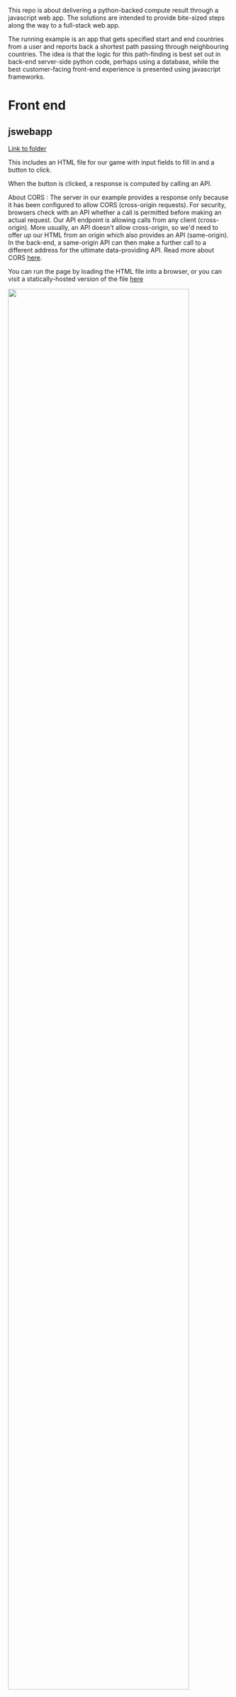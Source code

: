 This repo is about delivering a python-backed compute result through a javascript web app.  The solutions are intended to provide bite-sized steps along the way to a full-stack web app.

The running example is an app that gets specified start and end countries from a user and reports back a shortest path passing through neighbouring countries.  The idea is that the logic for this path-finding is best set out in back-end server-side python code, perhaps using a database, while the best customer-facing front-end experience is presented using javascript frameworks.

# Front end 

## jswebapp

[Link to folder](jswebapp)

This includes an HTML file for our game with input fields to fill in and a button to click.  

When the button is clicked, a response is computed by calling an API.

About CORS : The server in our example provides a response only because it has been configured to allow CORS (cross-origin requests).  For security, browsers check with an API whether a call is permitted before making an actual request.  Our API endpoint is allowing calls from any client (cross-origin).  More usually, an API doesn't allow cross-origin, so we'd need to offer up our HTML from an origin which also provides an API (same-origin).  In the back-end, a same-origin API can then make a further call to a different address for the ultimate data-providing API.  Read more about CORS [here](https://developer.mozilla.org/en-US/docs/Web/HTTP/CORS).

You can run the page by loading the HTML file into a browser, or you can visit a statically-hosted version of the file [here](https://storage.googleapis.com/static-website-bucket2/jswebapp/index.html)

<img src="https://github.com/jeanflower/Full-stack-demos-country-game/blob/main/jswebScreenshot.png" width=90% height=90%>

## stylingcssapp

[Link to folder](stylingcssapp)

A demo of various css styling controls.  Refer to https://www.w3schools.com/css/ for more.  To run, load index.html into a browser and explore making changes.

<img src="https://github.com/jeanflower/Full-stack-demos-country-game/blob/main/stylingcssScreenshot.png" width=90% height=90%>

You can run the page by loading the HTML file into a browser, or you can visit a statically-hosted version of the file [here](https://storage.googleapis.com/static-website-bucket2/stylingcssapp/index.html)

## reactapp

[Link to folder](reactapp)

React is a javascript front-end library created by Facebook.  React apps are built out of react components, and use JSX syntax, a kind of hybrid between HTML and js. They are designed to be .. reactive.  Have a look at ```npm test``` as well.

<img src="https://github.com/jeanflower/Full-stack-demos-country-game/blob/main/reactappScreenshot.png" width=80% height=80%>

# Backend

## pythonapp

[Link to folder](pythonapp)

The pythonapp folder includes an algorithm in app/main.py, served using uvicorn. There are three scripts for running the python; one running directly, the second building a docker container, and the third builds and deploys a docker container in Google Cloud Platform (using Cloud Build and Cloud Run).

A deployed version of the game can be found at https://python-project-service-2ldm6ft3ha-uc.a.run.app/game

<img src="https://github.com/jeanflower/Full-stack-demos-country-game/blob/main/pythonappScreenshot.png" width=90% height=90%>

## nodeapp

[Link to folder](nodeapp)

There is a node app which can be run directly, and uses fetch to call the python-backed API.  Results are printed to the console.

The app queries for start and end countries and prints a path

<img src="https://github.com/jeanflower/Full-stack-demos-country-game/blob/main/nodejsappScreenshot.png" width=50% height=50%>

## mongoapp

[Link to folder](mongoapp)

A nodejs app which connects to a specified mongodb (mongo database) to perform some CRUD (create read update delete) operations.  The mongo database requires a database called crudExample. Create a .env.local file in the monfoapp folder (your env file will be gitignored) and follow the pattern of .env.sample, to point the code at your mongoDB location.

<img src="https://github.com/jeanflower/Full-stack-demos-country-game/blob/main/mongoappScreenshot.png" width=50% height=50%>

# Full stack

## nextjsapp

[Link to folder](nextjsapp)

Use the nextjs framework to write client-side HTML and server-side fetch calls to build a working web app that uses the python API call on the back end.  The nextjs app will work with our python API endpoint even if the python API prohibits cross-origin requests, because the call to the python API is from our back-end server and not directly from the browser.

A deployed version of the app can be found at https://nextjs-project-service-qzwnizxtoa-uc.a.run.app/

<img src="https://github.com/jeanflower/Full-stack-demos-country-game/blob/main/nextjsScreenshot.png" width=50% height=50%>

## nextauthapp

[Link to folder](nextauthapp)

Use the nextjs framework with Google Firebase Authentication to write an app with customer login, logout and a page which can only be accessed by a customer who has logged in.

This app has a configuration setting which is used to tell Google Firebase a 'continuation URL'.  After someone has verified their email, this value defined where the web page goes to to continue.  That is, where is the site hosted?  For local running, this is managed using a NEXT_PUBLIC_ environment variable set in .env. For docker (including Google Cloud Run), it's managed by setting an environment variable in the Dockerfile.  Note that this setting is not a secret and must be known to the client code.

<img src="https://github.com/jeanflower/Full-stack-demos-country-game/blob/main/nextauthappScreenshot.png" width=90% height=90%>

A deployed version of the app can be found at 
https://nextjs-auth-project-service-qzwnizxtoa-uc.a.run.app/

# More steps

 - Use typescript instead of javascript
 - Styling using bootstrap
 - handling of secrets
 - nextjs routing, server-side work, middleware
 - authentication using google, firebase


